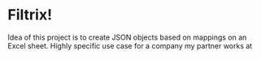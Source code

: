 # Filtrix!
Idea of this project is to create JSON objects based on mappings on an Excel sheet. Highly specific use case for a company my partner works at
